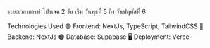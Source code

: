 ระยะเวลาการทำโปรเจค 2 วัน เริม วันพุธที่ 5 ถีง วันฟฤหัสที่ 6 


 Technologies Used
🟢 Frontend: NextJs, TypeScript, TailwindCSS
🔵 Backend: NextJs
🟠 Database: Supabase
🖥 Deployment: Vercel 
